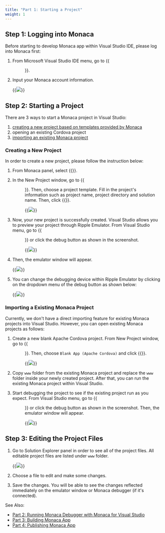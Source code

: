 ```yaml
---
title: "Part 1: Starting a Project"
weight: 1
---
```


## Step 1: Logging into Monaca

Before starting to develop Monaca app within Visual Studio IDE, please
log into Monaca first:

1.  From Microsoft Visual Studio IDE menu, go to {{<menu menu1="MONACA" menu2="Sign In">}}.
2.  Input your Monaca account information.

    {{<img src="/images/monaca_vs/tutorial/starting_project/1.png">}}  

## Step 2: Starting a Project

There are 3 ways to start a Monaca project in Visual Studio:

1.  [creating a new project based on templates provided by Monaca](#monaca-vs-new-project)
2.  opening an existing Cordova project
3.  [importing an existing Monaca project](#monaca-vs-import-existing-project)

###  Creating a New Project

In order to create a new project, please follow the instruction below:

1.  From Monaca panel, select {{<guilabel name="Create a new project">}}.
2.  In the New Project window, go to {{<menu menu1="Templates" menu2="JavaScript" menu3="Apache Cordova Apps">}}. Then, choose a project template. Fill in the project's information such as project name, project directory and solution name. Then, click {{<guilabel name="OK">}}.

    {{<img src="/images/monaca_vs/tutorial/starting_project/2.png">}}

3.  Now, your new project is successfully created. Visual Studio allows
    you to preview your project through Ripple Emulator. From Visual
    Studio menu, go to {{<menu menu1="Debug" menu2="Start Debugging">}} or click the debug
    button as shown in the screenshot.

    {{<img src="/images/monaca_vs/tutorial/starting_project/3.png">}}

4.  Then, the emulator window will appear.

    {{<img src="/images/monaca_vs/tutorial/starting_project/4.png">}}

5.  You can change the debugging device within Ripple Emulator by
    clicking on the dropdown menu of the debug button as shown below:

    {{<img src="/images/monaca_vs/tutorial/starting_project/5.png">}}

###  Importing a Existing Monaca Project

Currently, we don't have a direct importing feature for existing Monaca
projects into Visual Studio. However, you can open existing Monaca
projects as follows:

1.  Create a new blank Apache Cordova project. From New Project window, go to {{<menu menu1="Installed" menu2="Templates" menu3="JavaScript" menu4="Apache Cordova Apps">}}. Then, choose `Blank App (Apache Cordova)` and click {{<guilabel name="OK">}}.

    {{<img src="/images/monaca_vs/tutorial/starting_project/6.png">}}

2.  Copy `www` folder from the existing Monaca project and replace the
    `www` folder inside your newly created project. After that, you can
    run the existing Monaca project within Visual Studio.
3.  Start debugging the project to see if the existing project run as
    you expect. From Visual Studio menu, go to {{<menu menu1="Debug" menu2="Start Debugging">}} or click the debug button as shown in the screenshot. Then, the emulator window will appear.

    {{<img src="/images/monaca_vs/tutorial/starting_project/3.png">}}

##  Step 3: Editing the Project Files

1.  Go to Solution Explorer panel in order to see all of the project
    files. All editable project files are listed under `www` folder.

    {{<img src="/images/monaca_vs/tutorial/starting_project/7.png">}}

2.  Choose a file to edit and make some changes.
3.  Save the changes. You will be able to see the changes reflected
    immediately on the emulator window or Monaca debugger (if it's
    connected).

See Also:

- [Part 2: Running Monaca Debugger with Monaca for Visual Studio](../testing_debugging)
- [Part 3: Building Monaca App](../building_app)
- [Part 4: Publishing Monaca App](../publishing_app)
